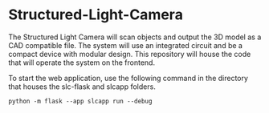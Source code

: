# Structured-Light-Camera
The Structured Light Camera will scan objects and output the 3D model as a CAD compatible file. The system will use an integrated circuit and be a compact device with modular design. This repository will house the code that will operate the system on the frontend.

To start the web application, use the following command in the directory that houses the slc-flask and slcapp folders.
```text
python -m flask --app slcapp run --debug
```
